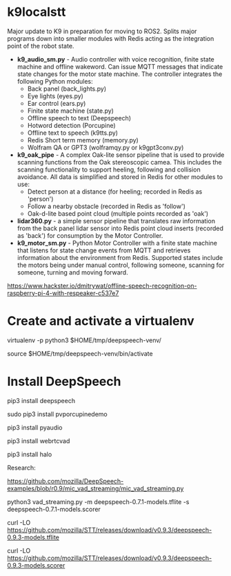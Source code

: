 # k9localstt
Major update to K9 in preparation for moving to ROS2.  Splits major programs down into smaller modules with Redis acting as the integration point of the robot state.
* **k9_audio_sm.py** - Audio controller with voice recognition, finite state machine and offline wakeword.  Can issue MQTT messages that indicate state changes for the motor state machine.  The controller integrates the following Python modules:
  * Back panel (back_lights.py)
  * Eye lights (eyes.py)
  * Ear control (ears.py)
  * Finite state machine (state.py)
  * Offline speech to text (Deepspeech)
  * Hotword detection (Porcupine)
  * Offline text to speech (k9tts.py)
  * Redis Short term memory (memory.py)
  * Wolfram QA or GPT3 (wolframqy.py or k9gpt3conv.py)
* **k9_oak_pipe** - A complex Oak-lite sensor pipeline that is used to provide scanning functions from the Oak stereoscopic camea.  This includes the scanning functionality to support heeling, following and collision avoidance.  All data is simplified and stored in Redis for other modules to use:
  * Detect person at a distance (for heeling; recorded in Redis as 'person')
  * Follow a nearby obstacle (recorded in Redis as 'follow')
  * Oak-d-lite based point cloud (multiple points recorded as 'oak')
* **lidar360.py** - a simple sensor pipeline that translates raw information from the back panel lidar sensor into Redis point cloud inserts (recorded as 'back') for consumption by the Motor Controller.
* **k9_motor_sm.py** - Python Motor Controller with a finite state machine that listens for state change events from MQTT and retrieves information about the environment from Redis.  Supported states include the motors being under manual control, following someone, scanning for someone, turning and moving forward.


https://www.hackster.io/dmitrywat/offline-speech-recognition-on-raspberry-pi-4-with-respeaker-c537e7

# Create and activate a virtualenv

virtualenv -p python3 $HOME/tmp/deepspeech-venv/

source $HOME/tmp/deepspeech-venv/bin/activate

# Install DeepSpeech

pip3 install deepspeech

sudo pip3 install pvporcupinedemo

pip3 install pyaudio

pip3 install webrtcvad

pip3 install halo

Research:

https://github.com/mozilla/DeepSpeech-examples/blob/r0.9/mic_vad_streaming/mic_vad_streaming.py

python3 vad_streaming.py -m deepspeech-0.7.1-models.tflite -s deepspeech-0.7.1-models.scorer

curl -LO https://github.com/mozilla/STT/releases/download/v0.9.3/deepspeech-0.9.3-models.tflite

curl -LO https://github.com/mozilla/STT/releases/download/v0.9.3/deepspeech-0.9.3-models.scorer
